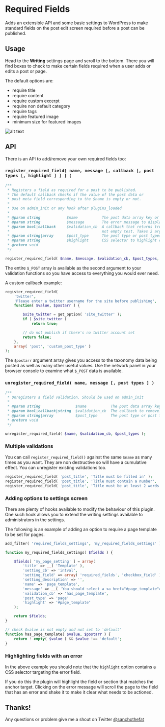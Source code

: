 Required Fields
===============

Adds an extensible API and some basic settings to WordPress to make standard fields on the post edit screen required before a post can be published.

## Usage

Head to the **Writing** settings page and scroll to the bottom. There you will find boxes to check to make certain fields required when a user adds or edits a post or page.

The default options are:

* require title
* require content
* require custom excerpt
* require non default category
* require tags
* require featured image
* minimum size for featured images

![alt text](https://raw.github.com/interconnectit/required-fields/master/screenshot.png "Admin screenshot")

## API

There is an API to add/remove your own required fields too:

### `register_required_field( name, message [, callback [, post types [, highlight ] ] ] )`

```php
/**
 * Registers a field as required for a post to be published.
 * The default callback checks if the value of the post data or
 * post meta field corresponding to the $name is empty or not.
 *
 * Use on admin_init or any hook after plugins_loaded
 *
 * @param string 			$name          	The post data array key or custom field key eg: 'post_title', 'my_meta_key'
 * @param string 			$message       	The error message to display if validation fails
 * @param bool|callback 	$validation_cb 	A callback that returns true if the field value is ok. If false defaults to a
 * 											not empty test. Takes 2 args, $value and $postarr
 * @param string|array 		$post_type     	The post type or post types to run the validation on
 * @param string 			$highlight 		CSS selector to highlight on validation fail eg. '#titlediv'
 * @return void
 */

register_required_field( $name, $message, $validation_cb, $post_types, $highlight );
```

The entire `$_POST` array is available as the second argument to your validation functions so you have
access to everything you would ever need.

A custom callback example:

```php
register_required_field(
	'twitter',
	'Please enter a twitter username for the site before publishing',
	function( $value, $postarr ) {

		$site_twitter = get_option( 'site_twitter' );
		if ( $site_twitter )
			return true;

		// do not publish if there's no twitter account set
		return false;
	},
	array( 'post', 'custom_post_type' )
);
```

The `$postarr` argument array gives you access to the taxonomy data being posted as well as many other
useful values. Use the network panel in your browser console to examine what `$_POST` data is available.

### `unregister_required_field( name, message [, post types ] )`

```php
/**
 * Unregisters a field validation. Should be used on admin_init
 *
 * @param string 				$name          	The post data array key or custom field key eg: 'post_title', 'my_meta_key'
 * @param bool|callback|string 	$validation_cb 	The callback to remove. If false removes the default not empty check. If 'all' removes all validations for $name
 * @param string|array 			$post_type     	The post type or post types to remove the validation from
 * @return void
 */

unregister_required_field( $name, $validation_cb, $post_types );
```

### Multiple validations

You can call `register_required_field()` against the same `$name` as many times as you want. They are non
destructive so will have a cumulative effect. You can unregister existing validations too.

```php
register_required_field( 'post_title', 'Title must be filled in' );
register_required_field( 'post_title', 'Title must contain a number', 'check_for_number' );
register_required_field( 'post_title', 'Title must be at least 2 words', 'check_word_count' );
```

### Adding options to settings screen

There are plenty of hooks available to modify the behaviour of this plugin. One such hook allows you to
extend the writing settings available to administrators in the settings.

The following is an example of adding an option to require a page template to be set for pages.

```php
add_filter( 'required_fields_settings', 'my_required_fields_settings' );

function my_required_fields_settings( $fields ) {

	$fields[ 'my_page_setting' ] = array(
		'title' => __( 'Template' ), 										// The setting field label
		'setting_cb' => 'intval', 											// The setting field validation (see register_setting())
		'setting_field' => array( 'required_fields', 'checkbox_field' ), 	// A built in checkbox field
		'setting_description' => '',
		'name' => 'page_template',											// The $_POST field to check
		'message' => __( 'You should select a <a href="#page_template">page template</a> before publishing.' ),
		'validation_cb' => 'has_page_template', 							// custom validation callback
		'post_type' => 'page'												// post type for validation
		'highlight' => '#page_template' 									// CSS selector to highlight on fail
	);

	return $fields;
}

// check $value is not empty and not set to 'default'
function has_page_template( $value, $postarr ) {
	return ! empty( $value ) && $value !== 'default';
}
```

### Highlighting fields with an error

In the above example you should note that the `highlight` option contains a CSS selector targeting the error
field.

If you do this the plugin will highlight the field or section that matches the anchor target. Clicking on the
error message will scroll the page to the field that has an error and shake it to make it clear what needs to be
actioned.

## Thanks!

Any questions or problem give me a shout on Twitter [@sanchothefat](https://twitter.com/sanchothefat)
